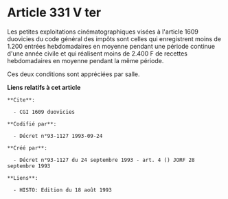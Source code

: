 # Article 331 V ter

Les petites exploitations cinématographiques visées à l'article 1609 duovicies du code général des impôts sont celles qui
enregistrent moins de 1.200 entrées hebdomadaires en moyenne pendant une période continue d'une année civile et qui réalisent
moins de 2.400 F de recettes hebdomadaires en moyenne pendant la même période.

Ces deux conditions sont appréciées par salle.

**Liens relatifs à cet article**

	**Cite**:

	  - CGI 1609 duovicies

	**Codifié par**:

	  - Décret n°93-1127 1993-09-24

	**Créé par**:

	  - Décret n°93-1127 du 24 septembre 1993 - art. 4 () JORF 28 septembre 1993

	**Liens**:

	  - HISTO: Edition du 18 août 1993
